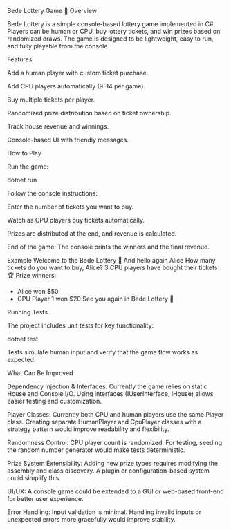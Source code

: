 Bede Lottery Game 🎰
Overview

Bede Lottery is a simple console-based lottery game implemented in C#.
Players can be human or CPU, buy lottery tickets, and win prizes based on randomized draws.
The game is designed to be lightweight, easy to run, and fully playable from the console.

Features

Add a human player with custom ticket purchase.

Add CPU players automatically (9–14 per game).

Buy multiple tickets per player.

Randomized prize distribution based on ticket ownership.

Track house revenue and winnings.

Console-based UI with friendly messages.

How to Play

Run the game:

dotnet run


Follow the console instructions:

Enter the number of tickets you want to buy.

Watch as CPU players buy tickets automatically.

Prizes are distributed at the end, and revenue is calculated.

End of the game: The console prints the winners and the final revenue.

Example
Welcome to the Bede Lottery 🎰
And hello again Alice
How many tickets do you want to buy, Alice?
3
CPU players have bought their tickets
🏆 Prize winners:
- Alice won $50
- CPU Player 1 won $20
See you again in Bede Lottery 🎰

Running Tests

The project includes unit tests for key functionality:

dotnet test


Tests simulate human input and verify that the game flow works as expected.

What Can Be Improved

Dependency Injection & Interfaces: Currently the game relies on static House and Console I/O. Using interfaces (IUserInterface, IHouse) allows easier testing and customization.

Player Classes: Currently both CPU and human players use the same Player class. Creating separate HumanPlayer and CpuPlayer classes with a strategy pattern would improve readability and flexibility.

Randomness Control: CPU player count is randomized. For testing, seeding the random number generator would make tests deterministic.

Prize System Extensibility: Adding new prize types requires modifying the assembly and class discovery. A plugin or configuration-based system could simplify this.

UI/UX: A console game could be extended to a GUI or web-based front-end for better user experience.

Error Handling: Input validation is minimal. Handling invalid inputs or unexpected errors more gracefully would improve stability.
